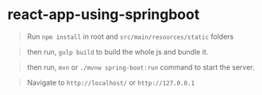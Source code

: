 # react-app-using-springboot

> Run `npm install` in root and `src/main/resources/static` folders

> then run, `gulp build` to build the whole js and bundle it.

> then run, `mvn` or `./mvnw spring-boot:run` command to start the server.

> Navigate to `http://localhost/` or `http://127.0.0.1`
